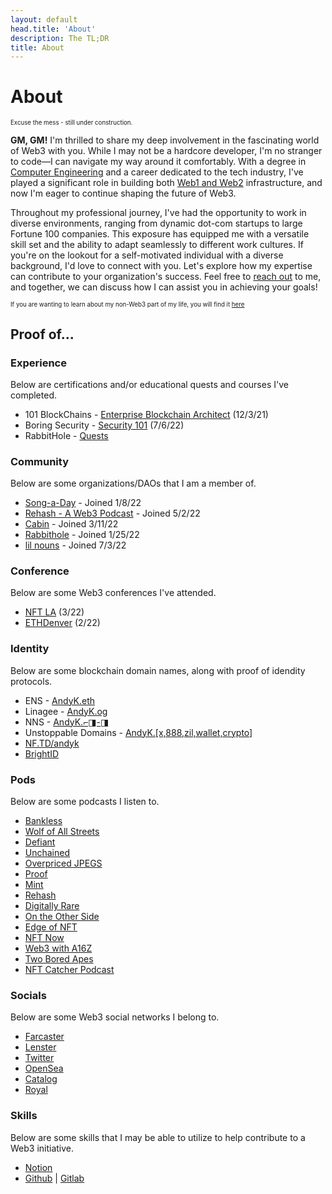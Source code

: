 ```yaml
---
layout: default
head.title: 'About'
description: The TL;DR
title: About
---
```

# About 

<sup><sub>Excuse the mess - still under construction. </sub></sup>

**GM, GM!** I'm thrilled to share my deep involvement in the fascinating world of Web3 with you. While I may not be a hardcore developer, I'm no stranger to code—I can navigate my way around it comfortably. With a degree in [Computer Engineering](https://www.csulb.edu/college-of-engineering/computer-engineering-computer-science) and a career dedicated to the tech industry, I've played a significant role in building both [Web1 and Web2](https://cv.kumeda.com) infrastructure, and now I'm eager to continue shaping the future of Web3.

Throughout my professional journey, I've had the opportunity to work in diverse environments, ranging from dynamic dot-com startups to large Fortune 100 companies. This exposure has equipped me with a versatile skill set and the ability to adapt seamlessly to different work cultures. If you're on the lookout for a self-motivated individual with a diverse background, I'd love to connect with you. Let's explore how my expertise can contribute to your organization's success. Feel free to [reach out](/contact) to me, and together, we can discuss how I can assist you in achieving your goals!

<sup><sub>If you are wanting to learn about my non-Web3 part of my life, you will find it [here](https://andykumeda.com) </sub></sup>

## Proof of...

### Experience
Below are certifications and/or educational quests and courses I've completed.
* 101 BlockChains - [Enterprise Blockchain Architect]( https://www.credential.net/e3d22658-c49c-402e-b41a-df0f8312cc1c#gs.yxu9gm) (12/3/21) 
* Boring Security - [Security 101](https://opensea.io/assets/ethereum/0x0164fb48891b891e748244b8ae931f2318b0c25b/101) (7/6/22)
* RabbitHole - [Quests](https://opensea.io/assets/matic/0xac4255ec6885e50352a1957062ac418c2cc94e27/6/)

### Community
Below are some organizations/DAOs that I am a member of.
* [Song-a-Day](https://songaday.world/songadao/) - Joined 1/8/22
* [Rehash - A Web3 Podcast](https://www.rehashweb3.xyz/) - Joined 5/2/22
* [Cabin](https://www.cabin.city/) - Joined 3/11/22
* [Rabbithole](https://rabbithole.gg) - Joined 1/25/22
* [lil nouns](https://lilnouns.wtf/proplot/profile/0x177047bf6BcE8c9Dc16e4E3D6084c72D0421d3D6) - Joined 7/3/22

### Conference
Below are some Web3 conferences I've attended.
* [NFT LA](https://app.poap.xyz/token/4615251) (3/22)
* [ETHDenver](https://opensea.io/assets/matic/0x63a71d66214fdfb58bb92213946288bf9a65502e/228/) (2/22)

### Identity
Below are some blockchain domain names, along with proof of idendity protocols.
* ENS - [AndyK.eth](https://app.ens.domains/andyk.eth)
* Linagee - [AndyK.og](https://www.linagee.app/portfolio/418497)
* NNS - [AndyK.⌐◨-◨](https://app.nns.xyz/name/andyk.%E2%8C%90%E2%97%A8-%E2%97%A8/details)
* Unstoppable Domains - [AndyK.\[x,888,zil,wallet,crypto\]](https://ud.me/andyk.x)
* [NF.TD/andyk](https://nf.td/andyk)
* [BrightID](https://brightid.org)

### Pods
Below are some podcasts I listen to.
* [Bankless](https://pca.st/yjxj6726)
* [Wolf of All Streets](https://pca.st/o834td80)
* [Defiant](https://pca.st/kymwz6u5)
* [Unchained](https://pca.st/wQd8)
* [Overpriced JPEGS](https://pca.st/jvyz6qup)
* [Proof](https://pca.st/nuw4b4bl)
* [Mint](https://pca.st/rkyzuejb)
* [Rehash](https://pca.st/yv2sxmst)
* [Digitally Rare](https://pca.st/9wOA)
* [On the Other Side](https://pca.st/2aygfew8)
* [Edge of NFT](https://pca.st/yv2sxmst)
* [NFT Now](https://pca.st/l1b38e4s)
* [Web3 with A16Z](https://pca.st/4ghx22vk)
* [Two Bored Apes](https://pca.st/aiqjx4us)
* [NFT Catcher Podcast](https://pca.st/uc43sp59)

### Socials
Below are some Web3 social networks I belong to.
* [Farcaster](https://warpcast.com/andyk)
* [Lenster](https://www.lensfrens.xyz/andyk.lens)
* [Twitter](https://twitter.com/0xandyk)
* [OpenSea](https://opensea.io/AndyK)
* [Catalog](https://catalog.works/andyk)
* [Royal](https://royal.io/andyk) 

### Skills
Below are some skills that I may be able to utilize to help contribute to a Web3 initiative.
* [Notion](https://andyk.run)
* [Github](https://github.com/andykumeda) | [Gitlab](https://gitlab.com/andykumeda) 
